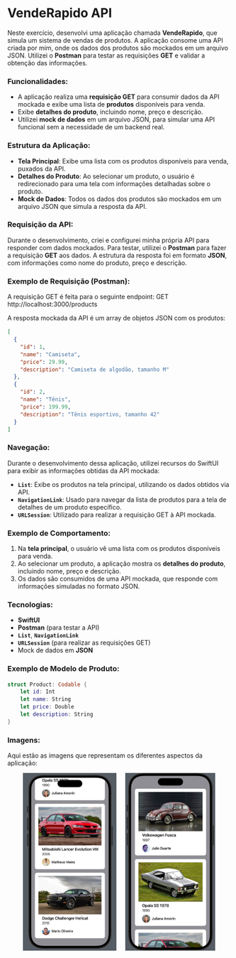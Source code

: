 # VendeRapido API

Neste exercício, desenvolvi uma aplicação chamada **VendeRapido**, que simula um sistema de vendas de produtos. A aplicação consome uma API criada por mim, onde os dados dos produtos são mockados em um arquivo JSON. Utilizei o **Postman** para testar as requisições **GET** e validar a obtenção das informações.

### Funcionalidades:
- A aplicação realiza uma **requisição GET** para consumir dados da API mockada e exibe uma lista de **produtos** disponíveis para venda.
- Exibe **detalhes do produto**, incluindo nome, preço e descrição.
- Utilizei **mock de dados** em um arquivo JSON, para simular uma API funcional sem a necessidade de um backend real.

### Estrutura da Aplicação:
- **Tela Principal**: Exibe uma lista com os produtos disponíveis para venda, puxados da API.
- **Detalhes do Produto**: Ao selecionar um produto, o usuário é redirecionado para uma tela com informações detalhadas sobre o produto.
- **Mock de Dados**: Todos os dados dos produtos são mockados em um arquivo JSON que simula a resposta da API.

### Requisição da API:
Durante o desenvolvimento, criei e configurei minha própria API para responder com dados mockados. Para testar, utilizei o **Postman** para fazer a requisição **GET** aos dados. A estrutura da resposta foi em formato **JSON**, com informações como nome do produto, preço e descrição.

### Exemplo de Requisição (Postman):
A requisição GET é feita para o seguinte endpoint: GET http://localhost:3000/products


A resposta mockada da API é um array de objetos JSON com os produtos:

```json
[
  {
    "id": 1,
    "name": "Camiseta",
    "price": 29.99,
    "description": "Camiseta de algodão, tamanho M"
  },
  {
    "id": 2,
    "name": "Tênis",
    "price": 199.99,
    "description": "Tênis esportivo, tamanho 42"
  }
]
```

### Navegação:
Durante o desenvolvimento dessa aplicação, utilizei recursos do SwiftUI para exibir as informações obtidas da API mockada:

- **`List`**: Exibe os produtos na tela principal, utilizando os dados obtidos via API.
- **`NavigationLink`**: Usado para navegar da lista de produtos para a tela de detalhes de um produto específico.
- **`URLSession`**: Utilizado para realizar a requisição GET à API mockada.

### Exemplo de Comportamento:
1. Na **tela principal**, o usuário vê uma lista com os produtos disponíveis para venda.
2. Ao selecionar um produto, a aplicação mostra os **detalhes do produto**, incluindo nome, preço e descrição.
3. Os dados são consumidos de uma API mockada, que responde com informações simuladas no formato JSON.

### Tecnologias:
- **SwiftUI**
- **Postman** (para testar a API)
- **`List`**, **`NavigationLink`**
- **`URLSession`** (para realizar as requisições GET)
- Mock de dados em **JSON**

### Exemplo de Modelo de Produto:

```swift
struct Product: Codable {
    let id: Int
    let name: String
    let price: Double
    let description: String
}
```
### Imagens:
Aqui estão as imagens que representam os diferentes aspectos da aplicação:

<div align="center"">

  <img src="/Images/VendeRapido/VendeRapido1.jpg" height="400px" alt="Tela Principal">
  <img width="12" />
  <img src="/Images/VendeRapido/VendeRapido2.jpg" height="400px" alt="Conversa 1">
  
</div>
